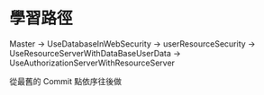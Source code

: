 # 學習路徑

Master -> UseDatabaseInWebSecurity  ->  userResourceSecurity  ->  UseResourceServerWithDataBaseUserData -> UseAuthorizationServerWithResourceServer

從最舊的 Commit 點依序往後做